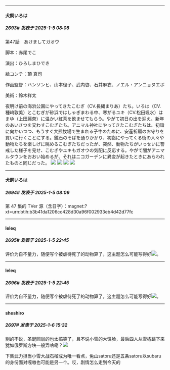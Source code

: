 ﻿
*****

####  犬飼いろは  
##### 2693#       发表于 2025-1-5 08:08

第47話　あけましてガオウ

脚本：赤尾でこ

演出：ひろしまひでき

絵コンテ：頂 真司

作画監督：ハンソンヒ、山本径子、武内啓、石井麻衣、ノエル・アンニョヌエボ

美術：鈴木祥太

夜明け前の海浜公園にやってきたこむぎ（CV.長縄まりあ）たち。いろは（CV.種﨑敦美）とこむぎが砂浜ではしゃぎまわる中、寒がるユキ（CV.松田颯水）はまゆ（上田麗奈）に温かい紅茶を飲ませてもらう。やがて初日の出を迎え、新年のあいさつを交わすこむぎたち。アニマル神社にやってきたこむぎたちは、初詣に向かいつつ、もうすぐ大熊牧場で生まれる子牛のために、安産祈願のお守りを買いに行くことにする。鏡石のそばを通りかかり、初詣にやってくる街の人々や動物たちを楽しげに眺めるこむぎたちだったが、突然、動物たちがいっせいに警戒した様子を見せ、こむぎやユキもガオウの気配に反応する。やがて闇がアニマルタウンをおおい始めるが、それはニコガーデンに異変が起きたときにあらわれたものと同じだった。
<img src="https://files.catbox.moe/qpb9ov.jpg" referrerpolicy="no-referrer">
<img src="https://files.catbox.moe/vsqvbm.jpg" referrerpolicy="no-referrer">
<img src="https://files.catbox.moe/j50q85.jpg" referrerpolicy="no-referrer">
<img src="https://files.catbox.moe/hi127m.jpg" referrerpolicy="no-referrer">

*****

####  犬飼いろは  
##### 2694#       发表于 2025-1-5 08:09

第 47 集的 TVer 源（含日字）：magnet:?xt=urn:btih:b3b41da1206cc428d30a96f002933eb4d42d77fc


*****

####  leleq  
##### 2695#       发表于 2025-1-5 22:45

评价为自不量力，随便写个被虐待死了的动物算了，这主题怎么可能写得好<img src="https://static.saraba1st.com/image/smiley/face2017/001.png" referrerpolicy="no-referrer">。


*****

####  leleq  
##### 2696#       发表于 2025-1-5 22:45

评价为自不量力，随便写个被虐待死了的动物算了，这主题怎么可能写得好<img src="https://static.saraba1st.com/image/smiley/face2017/001.png" referrerpolicy="no-referrer">。

*****

####  sheshiro  
##### 2697#       发表于 2025-1-6 15:32

别的不说，圣诞回崩的也太搞笑了，且不说小雪的大饼脸，最后四人从雪橇跳下来犹如俄罗斯方块一般弄啥嘞？<img src="https://static.saraba1st.com/image/smiley/face2017/066.png" referrerpolicy="no-referrer">

下集武力担当小雪大战石榴成为唯一看点，兔山satoru还是五条satoru以subaru的身份面对嘎嗷也可能是另一个。哎，剧情怎么走到今天的

